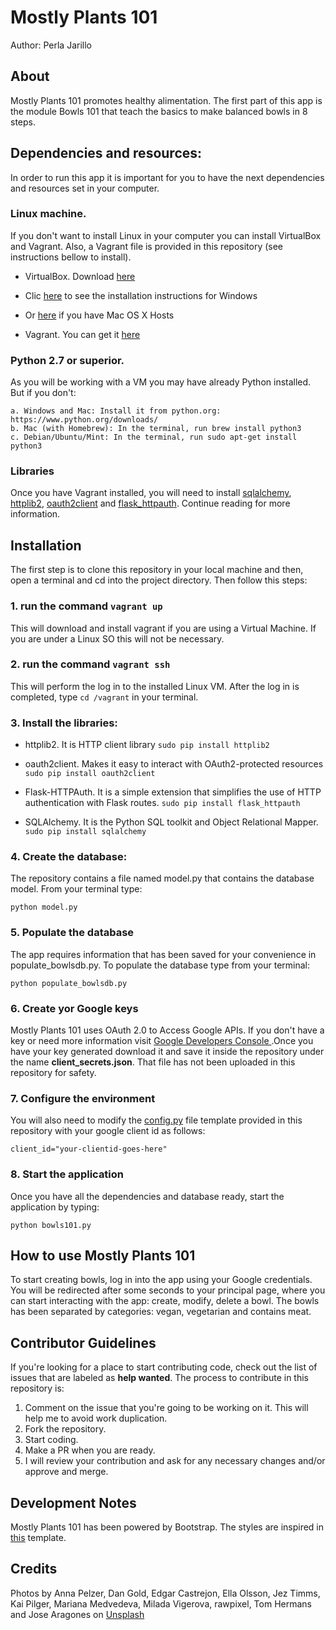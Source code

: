 # Mostly Plants 101

Author: Perla Jarillo

## About

Mostly Plants 101 promotes healthy alimentation. The first part of this app is the module Bowls 101 that teach the basics to make balanced bowls in 8 steps.

## Dependencies and resources:

In order to run this app it is important for you to have the next dependencies and resources set in your computer.

### Linux machine.

If you don't want to install Linux in your computer you can install VirtualBox and Vagrant. Also, a Vagrant file is provided in this repository (see instructions bellow to install).

- VirtualBox. Download [here](https://www.virtualbox.org/wiki/Downloads)
- Clic [here](https://www.virtualbox.org/manual/ch02.html#installation_windows) to see the installation instructions for Windows
- Or [here](https://www.virtualbox.org/manual/ch02.html#installation-mac) if you have Mac OS X Hosts

- Vagrant. You can get it [here](https://www.vagrantup.com/downloads.html)

### Python 2.7 or superior.

As you will be working with a VM you may have already Python installed. But if you don't:

    a. Windows and Mac: Install it from python.org: https://www.python.org/downloads/
    b. Mac (with Homebrew): In the terminal, run brew install python3
    c. Debian/Ubuntu/Mint: In the terminal, run sudo apt-get install python3

### Libraries

Once you have Vagrant installed, you will need to install [sqlalchemy](https://www.sqlalchemy.org/), [httplib2](https://pypi.org/project/httplib2/), [oauth2client](https://oauth2client.readthedocs.io/en/latest/) and [flask_httpauth](https://flask-httpauth.readthedocs.io/en/latest/). Continue reading for more information.

## Installation

The first step is to clone this repository in your local machine and then, open a terminal and cd into the project directory. Then follow this steps:

### 1. run the command `vagrant up`

This will download and install vagrant if you are using a Virtual Machine. If you are under a Linux SO this will not be necessary.

### 2. run the command `vagrant ssh`

This will perform the log in to the installed Linux VM. After the log in is completed, type `cd /vagrant` in your terminal.

### 3. Install the libraries:

- httplib2. It is HTTP client library
  `sudo pip install httplib2`

- oauth2client. Makes it easy to interact with OAuth2-protected resources
  `sudo pip install oauth2client`

- Flask-HTTPAuth. It is a simple extension that simplifies the use of HTTP authentication with Flask routes.
  `sudo pip install flask_httpauth`

- SQLAlchemy. It is the Python SQL toolkit and Object Relational Mapper.
  `sudo pip install sqlalchemy`

### 4. Create the database:

The repository contains a file named model.py that contains the database model. From your terminal type:

`python model.py`

### 5. Populate the database

The app requires information that has been saved for your convenience in populate_bowlsdb.py.
To populate the database type from your terminal:

`python populate_bowlsdb.py`

### 6. Create yor Google keys

Mostly Plants 101 uses OAuth 2.0 to Access Google APIs. If you don't have a key or need more information visit [Google Developers Console ](https://console.developers.google.com/).Once you have your key generated download it and save it inside the repository under the name **client_secrets.json**. That file has not been uploaded in this repository for safety.

### 7. Configure the environment

You will also need to modify the [config.py](https://github.com/perlajarillo/bowls101/blob/master/config.py) file template provided in this repository with your google client id as follows:

`client_id="your-clientid-goes-here"`

### 8. Start the application

Once you have all the dependencies and database ready, start the application by typing:

`python bowls101.py`

## How to use Mostly Plants 101

To start creating bowls, log in into the app using your Google credentials. You will be redirected after some seconds to your principal page, where you can start interacting with the app: create, modify, delete a bowl. The bowls has been separated by categories: vegan, vegetarian and contains meat.

## Contributor Guidelines

If you're looking for a place to start contributing code, check out the list of issues that are labeled as **help wanted**. The process to contribute in this repository is:

1. Comment on the issue that you're going to be working on it. This will help me to avoid work duplication.
2. Fork the repository.
3. Start coding.
4. Make a PR when you are ready.
5. I will review your contribution and ask for any necessary changes and/or approve and merge.

## Development Notes

Mostly Plants 101 has been powered by Bootstrap. The styles are inspired in [this](https://startbootstrap.com/template-overviews/agency) template.

## Credits

Photos by Anna Pelzer, Dan Gold, Edgar Castrejon, Ella Olsson, Jez Timms,
Kai Pilger, Mariana Medvedeva, Milada Vigerova, rawpixel, Tom Hermans and Jose Aragones on
[Unsplash](https://unsplash.com/)
